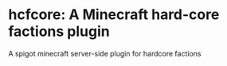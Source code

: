 # hcfcore: A Minecraft hard-core factions plugin 

A spigot minecraft server-side plugin for hardcore factions 
